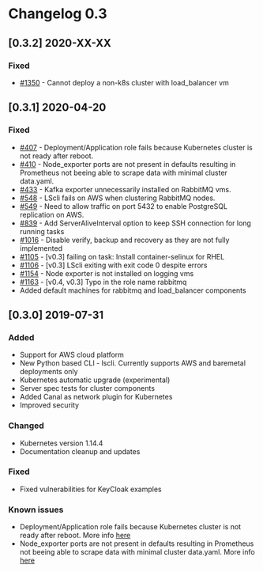 # Changelog 0.3

## [0.3.2] 2020-XX-XX

### Fixed

- [#1350](https://github.com/lambdastack/lambdastack/issues/1350) - Cannot deploy a non-k8s cluster with load\_balancer vm

## [0.3.1] 2020-04-20

### Fixed

- [#407](https://github.com/lambdastack/lambdastack/issues/407) - Deployment/Application role fails because Kubernetes cluster is not ready after reboot.
- [#410](https://github.com/lambdastack/lambdastack/issues/410) - Node_exporter ports are not present in defaults resulting in Prometheus not beeing able to scrape data with minimal cluster data.yaml.
- [#433](https://github.com/lambdastack/lambdastack/issues/433) - Kafka exporter unnecessarily installed on RabbitMQ vms.
- [#548](https://github.com/lambdastack/lambdastack/issues/548) - LScli fails on AWS when clustering RabbitMQ nodes.
- [#549](https://github.com/lambdastack/lambdastack/issues/549) - Need to allow traffic on port 5432 to enable PostgreSQL replication on AWS.
- [#839](https://github.com/lambdastack/lambdastack/issues/839) - Add ServerAliveInterval option to keep SSH connection for long running tasks
- [#1016](https://github.com/lambdastack/lambdastack/issues/1016) - Disable verify, backup and recovery as they are not fully implemented
- [#1105](https://github.com/lambdastack/lambdastack/issues/1105) - [v0.3] failing on task: Install container-selinux for RHEL
- [#1106](https://github.com/lambdastack/lambdastack/issues/1106) - [v0.3] LScli exiting with exit code 0 despite errors
- [#1154](https://github.com/lambdastack/lambdastack/issues/1154) - Node exporter is not installed on logging vms
- [#1163](https://github.com/lambdastack/lambdastack/issues/1163) - [v0.4, v0.3] Typo in the role name rabbitmq
- Added default machines for rabbitmq and load_balancer components

## [0.3.0] 2019-07-31

### Added

- Support for AWS cloud platform
- New Python based CLI - lscli. Currently supports AWS and baremetal deployments only
- Kubernetes automatic upgrade (experimental)
- Server spec tests for cluster components
- Added Canal as network plugin for Kubernetes
- Improved security

### Changed

- Kubernetes version 1.14.4
- Documentation cleanup and updates

### Fixed

- Fixed vulnerabilities for KeyCloak examples

### Known issues

- Deployment/Application role fails because Kubernetes cluster is not ready after reboot. More info [here](https://github.com/lambdastack/lambdastack/issues/407)
- Node_exporter ports are not present in defaults resulting in Prometheus not beeing able to scrape data with minimal cluster data.yaml. More info [here](https://github.com/lambdastack/lambdastack/issues/410)
